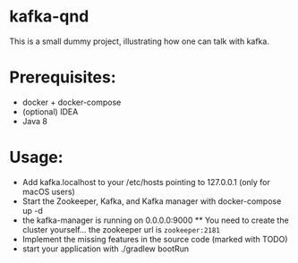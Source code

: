 # kafka-qnd
This is a small dummy project, illustrating how one can talk with kafka.

# Prerequisites:
* docker + docker-compose
* (optional) IDEA
* Java 8

# Usage:
* Add kafka.localhost to your /etc/hosts pointing to 127.0.0.1 (only for macOS users)
* Start the Zookeeper, Kafka, and Kafka manager with docker-compose up -d
* the kafka-manager is running on 0.0.0.0:9000
** You need to create the cluster yourself... the zookeeper url is `zookeeper:2181`
* Implement the missing features in the source code (marked with TODO)
* start your application with ./gradlew bootRun
